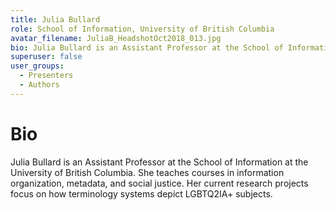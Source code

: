 ```yaml
---
title: Julia Bullard
role: School of Information, University of British Columbia
avatar_filename: JuliaB_HeadshotOct2018_013.jpg
bio: Julia Bullard is an Assistant Professor at the School of Information at the University of British Columbia. She teaches courses in information organization, metadata, and social justice. Her current research projects focus on how terminology systems depict LGBTQ2IA+ subjects.
superuser: false
user_groups:
  - Presenters
  - Authors
---
```

# Bio

Julia Bullard is an Assistant Professor at the School of Information at the University of British Columbia. She teaches courses in information organization, metadata, and social justice. Her current research projects focus on how terminology systems depict LGBTQ2IA+ subjects.
